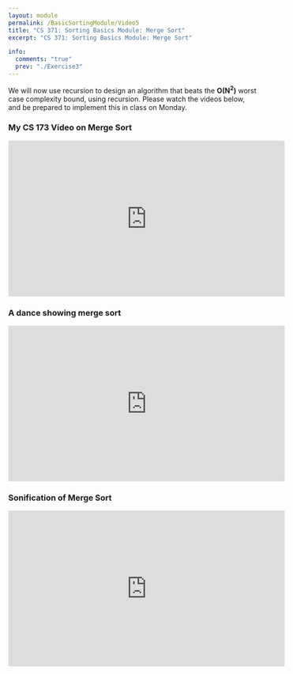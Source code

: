 ```yaml
---
layout: module
permalink: /BasicSortingModule/Video5
title: "CS 371: Sorting Basics Module: Merge Sort"
excerpt: "CS 371: Sorting Basics Module: Merge Sort"

info:
  comments: "true"
  prev: "./Exercise3"
---
```


<p>
We will now use recursion to design an algorithm that beats the <b>O(N<SUP>2</SUP>)</b> worst case complexity bound, using recursion.  Please watch the videos below, and be prepared to implement this in class on Monday.
</p>

<h3>My CS 173 Video on Merge Sort</h3>
<iframe width="560" height="315" src="https://www.youtube.com/embed/_V-7NpSXuB4" frameborder="0" allow="accelerometer; autoplay; clipboard-write; encrypted-media; gyroscope; picture-in-picture" allowfullscreen></iframe>

<h3>A dance showing merge sort</h3>
<iframe width="560" height="315" src="https://www.youtube.com/embed/XaqR3G_NVoo" frameborder="0" allow="accelerometer; autoplay; clipboard-write; encrypted-media; gyroscope; picture-in-picture" allowfullscreen></iframe>

<h3>Sonification of Merge Sort</h3>

<iframe width="560" height="315" src="https://www.youtube.com/embed/ZRPoEKHXTJg" frameborder="0" allow="accelerometer; autoplay; clipboard-write; encrypted-media; gyroscope; picture-in-picture" allowfullscreen></iframe>
